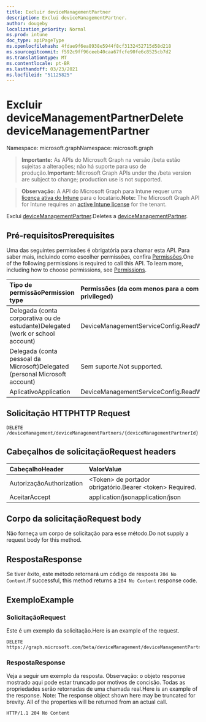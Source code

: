 ```yaml
---
title: Excluir deviceManagementPartner
description: Exclui deviceManagementPartner.
author: dougeby
localization_priority: Normal
ms.prod: intune
doc_type: apiPageType
ms.openlocfilehash: 4fdae9f6ea8938e5944f8cf3132452715d58d218
ms.sourcegitcommit: f592c9ff96ceeb40caa67fcfe90fe6c8525cb7d2
ms.translationtype: MT
ms.contentlocale: pt-BR
ms.lasthandoff: 03/23/2021
ms.locfileid: "51125825"
---
```

# <a name="delete-devicemanagementpartner"></a><span data-ttu-id="d0b57-103">Excluir deviceManagementPartner</span><span class="sxs-lookup"><span data-stu-id="d0b57-103">Delete deviceManagementPartner</span></span>

<span data-ttu-id="d0b57-104">Namespace: microsoft.graph</span><span class="sxs-lookup"><span data-stu-id="d0b57-104">Namespace: microsoft.graph</span></span>

> <span data-ttu-id="d0b57-105">**Importante:** As APIs do Microsoft Graph na versão /beta estão sujeitas a alterações; não há suporte para uso de produção.</span><span class="sxs-lookup"><span data-stu-id="d0b57-105">**Important:** Microsoft Graph APIs under the /beta version are subject to change; production use is not supported.</span></span>

> <span data-ttu-id="d0b57-106">**Observação:** A API do Microsoft Graph para Intune requer uma [licença ativa do Intune](https://go.microsoft.com/fwlink/?linkid=839381) para o locatário.</span><span class="sxs-lookup"><span data-stu-id="d0b57-106">**Note:** The Microsoft Graph API for Intune requires an [active Intune license](https://go.microsoft.com/fwlink/?linkid=839381) for the tenant.</span></span>

<span data-ttu-id="d0b57-107">Exclui [deviceManagementPartner](../resources/intune-onboarding-devicemanagementpartner.md).</span><span class="sxs-lookup"><span data-stu-id="d0b57-107">Deletes a [deviceManagementPartner](../resources/intune-onboarding-devicemanagementpartner.md).</span></span>

## <a name="prerequisites"></a><span data-ttu-id="d0b57-108">Pré-requisitos</span><span class="sxs-lookup"><span data-stu-id="d0b57-108">Prerequisites</span></span>
<span data-ttu-id="d0b57-p101">Uma das seguintes permissões é obrigatória para chamar esta API. Para saber mais, incluindo como escolher permissões, confira [Permissões](/graph/permissions-reference).</span><span class="sxs-lookup"><span data-stu-id="d0b57-p101">One of the following permissions is required to call this API. To learn more, including how to choose permissions, see [Permissions](/graph/permissions-reference).</span></span>

|<span data-ttu-id="d0b57-111">Tipo de permissão</span><span class="sxs-lookup"><span data-stu-id="d0b57-111">Permission type</span></span>|<span data-ttu-id="d0b57-112">Permissões (da com menos para a com mais privilégios)</span><span class="sxs-lookup"><span data-stu-id="d0b57-112">Permissions (from least to most privileged)</span></span>|
|:---|:---|
|<span data-ttu-id="d0b57-113">Delegada (conta corporativa ou de estudante)</span><span class="sxs-lookup"><span data-stu-id="d0b57-113">Delegated (work or school account)</span></span>|<span data-ttu-id="d0b57-114">DeviceManagementServiceConfig.ReadWrite.All</span><span class="sxs-lookup"><span data-stu-id="d0b57-114">DeviceManagementServiceConfig.ReadWrite.All</span></span>|
|<span data-ttu-id="d0b57-115">Delegada (conta pessoal da Microsoft)</span><span class="sxs-lookup"><span data-stu-id="d0b57-115">Delegated (personal Microsoft account)</span></span>|<span data-ttu-id="d0b57-116">Sem suporte.</span><span class="sxs-lookup"><span data-stu-id="d0b57-116">Not supported.</span></span>|
|<span data-ttu-id="d0b57-117">Aplicativo</span><span class="sxs-lookup"><span data-stu-id="d0b57-117">Application</span></span>|<span data-ttu-id="d0b57-118">DeviceManagementServiceConfig.ReadWrite.All</span><span class="sxs-lookup"><span data-stu-id="d0b57-118">DeviceManagementServiceConfig.ReadWrite.All</span></span>|

## <a name="http-request"></a><span data-ttu-id="d0b57-119">Solicitação HTTP</span><span class="sxs-lookup"><span data-stu-id="d0b57-119">HTTP Request</span></span>
<!-- {
  "blockType": "ignored"
}
-->
``` http
DELETE /deviceManagement/deviceManagementPartners/{deviceManagementPartnerId}
```

## <a name="request-headers"></a><span data-ttu-id="d0b57-120">Cabeçalhos de solicitação</span><span class="sxs-lookup"><span data-stu-id="d0b57-120">Request headers</span></span>
|<span data-ttu-id="d0b57-121">Cabeçalho</span><span class="sxs-lookup"><span data-stu-id="d0b57-121">Header</span></span>|<span data-ttu-id="d0b57-122">Valor</span><span class="sxs-lookup"><span data-stu-id="d0b57-122">Value</span></span>|
|:---|:---|
|<span data-ttu-id="d0b57-123">Autorização</span><span class="sxs-lookup"><span data-stu-id="d0b57-123">Authorization</span></span>|<span data-ttu-id="d0b57-124">&lt;Token&gt; de portador obrigatório.</span><span class="sxs-lookup"><span data-stu-id="d0b57-124">Bearer &lt;token&gt; Required.</span></span>|
|<span data-ttu-id="d0b57-125">Aceitar</span><span class="sxs-lookup"><span data-stu-id="d0b57-125">Accept</span></span>|<span data-ttu-id="d0b57-126">application/json</span><span class="sxs-lookup"><span data-stu-id="d0b57-126">application/json</span></span>|

## <a name="request-body"></a><span data-ttu-id="d0b57-127">Corpo da solicitação</span><span class="sxs-lookup"><span data-stu-id="d0b57-127">Request body</span></span>
<span data-ttu-id="d0b57-128">Não forneça um corpo de solicitação para esse método.</span><span class="sxs-lookup"><span data-stu-id="d0b57-128">Do not supply a request body for this method.</span></span>

## <a name="response"></a><span data-ttu-id="d0b57-129">Resposta</span><span class="sxs-lookup"><span data-stu-id="d0b57-129">Response</span></span>
<span data-ttu-id="d0b57-130">Se tiver êxito, este método retornará um código de resposta `204 No Content`.</span><span class="sxs-lookup"><span data-stu-id="d0b57-130">If successful, this method returns a `204 No Content` response code.</span></span>

## <a name="example"></a><span data-ttu-id="d0b57-131">Exemplo</span><span class="sxs-lookup"><span data-stu-id="d0b57-131">Example</span></span>

### <a name="request"></a><span data-ttu-id="d0b57-132">Solicitação</span><span class="sxs-lookup"><span data-stu-id="d0b57-132">Request</span></span>
<span data-ttu-id="d0b57-133">Este é um exemplo da solicitação.</span><span class="sxs-lookup"><span data-stu-id="d0b57-133">Here is an example of the request.</span></span>
``` http
DELETE https://graph.microsoft.com/beta/deviceManagement/deviceManagementPartners/{deviceManagementPartnerId}
```

### <a name="response"></a><span data-ttu-id="d0b57-134">Resposta</span><span class="sxs-lookup"><span data-stu-id="d0b57-134">Response</span></span>
<span data-ttu-id="d0b57-p102">Veja a seguir um exemplo da resposta. Observação: o objeto response mostrado aqui pode estar truncado por motivos de concisão. Todas as propriedades serão retornadas de uma chamada real.</span><span class="sxs-lookup"><span data-stu-id="d0b57-p102">Here is an example of the response. Note: The response object shown here may be truncated for brevity. All of the properties will be returned from an actual call.</span></span>
``` http
HTTP/1.1 204 No Content
```




